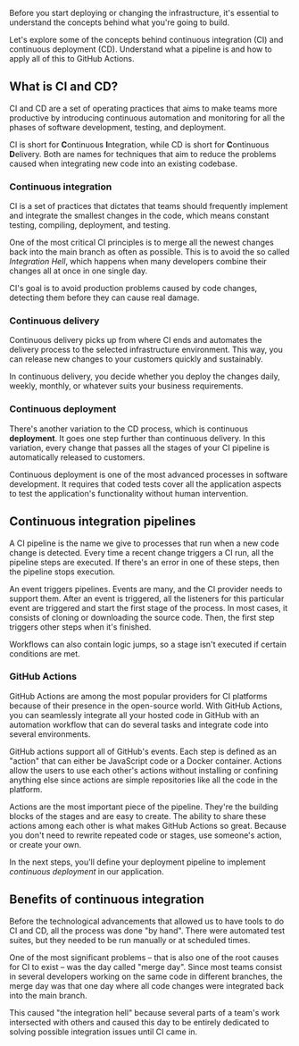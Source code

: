 Before you start deploying or changing the infrastructure, it's essential to understand the concepts behind what you're going to build.

Let's explore some of the concepts behind continuous integration (CI) and continuous deployment (CD). Understand what a pipeline is and how to apply all of this to GitHub Actions.

## What is CI and CD?

CI and CD are a set of operating practices that aims to make teams more productive by introducing continuous automation and monitoring for all the phases of software development, testing, and deployment.

CI is short for **C**ontinuous **I**ntegration, while CD is short for **C**ontinuous **D**elivery. Both are names for techniques that aim to reduce the problems caused when integrating new code into an existing codebase.

### Continuous integration

CI is a set of practices that dictates that teams should frequently implement and integrate the smallest changes in the code, which means constant testing, compiling, deployment, and testing.

One of the most critical CI principles is to merge all the newest changes back into the main branch as often as possible. This is to avoid the so called _Integration Hell_, which happens when many developers combine their changes all at once in one single day.

CI's goal is to avoid production problems caused by code changes, detecting them before they can cause real damage.

### Continuous delivery

Continuous delivery picks up from where CI ends and automates the delivery process to the selected infrastructure environment. This way, you can release new changes to your customers quickly and sustainably.

In continuous delivery, you decide whether you deploy the changes daily, weekly, monthly, or whatever suits your business requirements.

### Continuous deployment

There's another variation to the CD process, which is continuous __deployment__. It goes one step further than continuous delivery. In this variation, every change that passes all the stages of your CI pipeline is automatically released to customers.

Continuous deployment is one of the most advanced processes in software development. It requires that coded tests cover all the application aspects to test the application's functionality without human intervention.

## Continuous integration pipelines

A CI pipeline is the name we give to processes that run when a new code change is detected. Every time a recent change triggers a CI run, all the pipeline steps are executed. If there's an error in one of these steps, then the pipeline stops execution.

An event triggers pipelines. Events are many, and the CI provider needs to support them. After an event is triggered, all the listeners for this particular event are triggered and start the first stage of the process. In most cases, it consists of cloning or downloading the source code. Then, the first step triggers other steps when it's finished.

Workflows can also contain logic jumps, so a stage isn't executed if certain conditions are met.

### GitHub Actions

GitHub Actions are among the most popular providers for CI platforms because of their presence in the open-source world. With GitHub Actions, you can seamlessly integrate all your hosted code in GitHub with an automation workflow that can do several tasks and integrate code into several environments.

GitHub actions support all of GitHub's events. Each step is defined as an "action" that can either be JavaScript code or a Docker container. Actions allow the users to use each other's actions without installing or confining anything else since actions are simple repositories like all the code in the platform.

Actions are the most important piece of the pipeline. They're the building blocks of the stages and are easy to create. The ability to share these actions among each other is what makes GitHub Actions so great. Because you don't need to rewrite repeated code or stages, use someone's action, or create your own.

In the next steps, you'll define your deployment pipeline to implement _continuous deployment_ in our application.

## Benefits of continuous integration

Before the technological advancements that allowed us to have tools to do CI and CD, all the process was done "by hand". There were automated test suites, but they needed to be run manually or at scheduled times.

One of the most significant problems – that is also one of the root causes for CI to exist – was the day called "merge day". Since most teams consist in several developers working on the same code in different branches, the merge day was that one day where all code changes were integrated back into the main branch.

This caused "the integration hell" because several parts of a team's work intersected with others and caused this day to be entirely dedicated to solving possible integration issues until CI came in.
